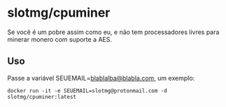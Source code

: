 # slotmg/cpuminer
Se você é um pobre assim como eu, e não tem processadores livres para minerar monero com suporte a AES.

## Uso
Passe a variável SEUEMAIL=blablalba@blabla.com, um exemplo:

	docker run -it -e SEUEMAIL=slotmg@protonmail.com -d slotmg/cpuminer:latest

